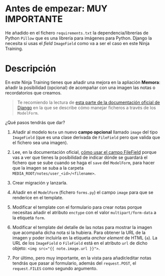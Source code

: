 # Antes de empezar: MUY IMPORTANTE
He añadido en el fichero `requirements.txt` la dependencia/librerías de Python `Pillow` que es una librería para imágenes para Python. Django la necesita si usas el *field* `ImageField` como va a ser el caso en este Ninja Training.

# Descripción
En este Ninja Training tienes que añadir una mejora en la apliación **Memora**: añadir la posibilidad (opcional) de acompañar con una imagen las notas o recordatorios que creamos.

> Te recomiendo la lectura de [esta parte de la documentación oficial de Django](https://docs.djangoproject.com/en/5.0/topics/http/file-uploads/#handling-uploaded-files-with-a-model) en la que se describe cómo manejar ficheros a través de los `ModelForm`.

¿Qué pasos tendrás que dar?

1. Añadir al modelo `Note` un nuevo **campo opcional** llamado `image` del tipo `ImageField` (que es una clase derivada de `FileField` pero que valida que el fichero sea una imagen).

2. Lee, en la documentación oficial, [cómo usar el campo FileField](https://docs.djangoproject.com/en/5.0/ref/models/fields/#filefield) porque vas a ver que tienes la posibilidad de indicar dónde se guardará el fichero que se sube cuando se haga el `save` del `ModelForm`, para hacer que la imagen se suba a la carpeta `MEDIA_ROOT/notes/user_<id>/<filename>`.

3. Crear migración y lanzarla.

4. Añadir en el `ModelForm` (fichero `forms.py`) el campo `image` para que se renderice en el template.

5. Modificar el template con el formulario para crear notas porque necesitas añadir el atributo `enctype` con el valor `multipart/form-data` a la etiqueta `form`.

6. Modificar el template del detalle de las notas para mostrar la imagen que acompaña dicha nota si la hubiera. Para obtener la URL de la imagen y poder incluirla en la etiqueta *anchor element* de HTML (`a`). La URL de los `ImageField` o `FileField` está en el atributo `url` de dicho objeto: `<img src="{{ note.image.url }}">`.

7. Por último, pero muy importante, en la vista para añadir/editar notas tendrás que pasar al formulario, además del `request.POST`, el `request.FILES` como segundo argumento.
